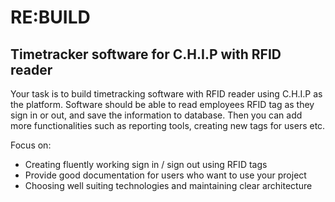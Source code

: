 # RE:BUILD

## Timetracker software for C.H.I.P with RFID reader

Your task is to build timetracking software with RFID reader using C.H.I.P as the platform.
Software should be able to read employees RFID tag as they sign in or out, and save the information to
database. Then you can add more functionalities such as reporting tools, creating new tags for users etc.

Focus on:
- Creating fluently working sign in / sign out using RFID tags
- Provide good documentation for users who want to use your project
- Choosing well suiting technologies and maintaining clear architecture
